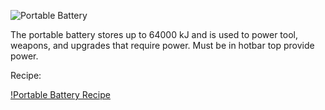 ![Portable Battery](https://i.imgur.com/vr5OpEu.png?1)

The portable battery stores up to 64000 kJ and is used to power tool, weapons, and upgrades that require power. Must be in hotbar top provide power.

Recipe:

[!Portable Battery Recipe](https://i.imgur.com/TWYXXjY.png?1)